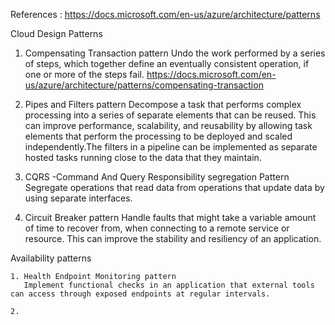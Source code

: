 References : 
https://docs.microsoft.com/en-us/azure/architecture/patterns



Cloud Design Patterns
1. Compensating Transaction pattern 
    Undo the work performed by a series of steps, which together define an eventually consistent operation, if one or more of the steps fail.
    https://docs.microsoft.com/en-us/azure/architecture/patterns/compensating-transaction
    
2.  Pipes and Filters pattern
     Decompose a task that performs complex processing into a series of separate elements that can be reused. 
     This can improve performance, scalability, and reusability by allowing task elements that perform the processing to be
     deployed and scaled independently.The filters in a pipeline can be implemented as separate hosted tasks 
     running close to the data that they maintain.
     
3.  CQRS -Command And Query Responsibility segregation Pattern
     Segregate operations that read data from operations that update data by using separate interfaces. 

4.  Circuit Breaker pattern
    Handle faults that might take a variable amount of time to recover from, when connecting to a remote service or resource. 
    This can improve the stability and resiliency of an application.

Availability patterns

    1. Health Endpoint Monitoring pattern
       Implement functional checks in an application that external tools can access through exposed endpoints at regular intervals.
       
    2.
